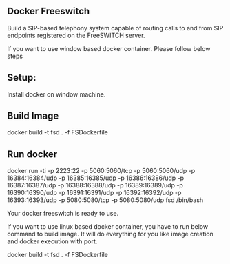 Docker Freeswitch
-----------------

Build a SIP-based telephony system capable of routing calls to and from SIP
endpoints registered on the FreeSWITCH server.

If you want to use window based docker container. Please follow below steps

Setup:
-----------------
Install docker on window machine.

Build Image
----------------
docker build -t fsd . -f FSDockerfile

Run docker
---------------
docker run -ti -p 2223:22 -p 5060:5060/tcp -p 5060:5060/udp -p 16384:16384/udp -p 16385:16385/udp -p 16386:16386/udp -p 16387:16387/udp -p 16388:16388/udp -p 16389:16389/udp -p 16390:16390/udp -p 16391:16391/udp -p 16392:16392/udp -p 16393:16393/udp -p 5080:5080/tcp -p 5080:5080/udp fsd /bin/bash

Your docker freeswitch is ready to use.

If you want to use linux based docker container, you have to run below command to build image. It will do everything for you like image creation and docker execution with port.

docker build -t fsd . -f FSDockerfile
